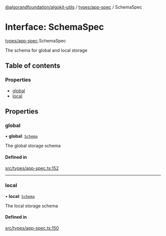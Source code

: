 [@algorandfoundation/algokit-utils](../README.md) / [types/app-spec](../modules/types_app_spec.md) / SchemaSpec

# Interface: SchemaSpec

[types/app-spec](../modules/types_app_spec.md).SchemaSpec

The schema for global and local storage

## Table of contents

### Properties

- [global](types_app_spec.SchemaSpec.md#global)
- [local](types_app_spec.SchemaSpec.md#local)

## Properties

### global

• **global**: [`Schema`](types_app_spec.Schema.md)

The global storage schema

#### Defined in

[src/types/app-spec.ts:152](https://github.com/joe-p/algokit-utils-ts/blob/main/src/types/app-spec.ts#L152)

___

### local

• **local**: [`Schema`](types_app_spec.Schema.md)

The local storage schema

#### Defined in

[src/types/app-spec.ts:150](https://github.com/joe-p/algokit-utils-ts/blob/main/src/types/app-spec.ts#L150)
